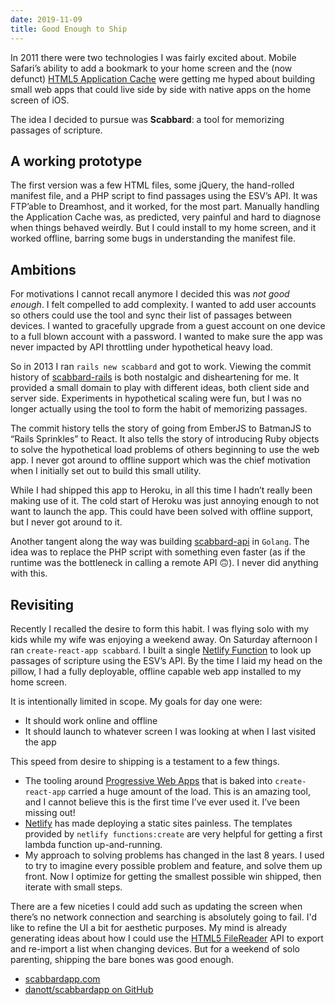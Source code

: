 ```yaml
---
date: 2019-11-09
title: Good Enough to Ship
---
```


In 2011 there were two technologies I was fairly excited about.
Mobile Safari’s ability to add a bookmark to your home screen and the (now defunct) [HTML5 Application Cache][] were getting me hyped about building small web apps that could live side by side with native apps on the home screen of iOS.

The idea I decided to pursue was **Scabbard**: a tool for memorizing passages of scripture.

## A working prototype

The first version was a few HTML files, some jQuery, the hand-rolled manifest file, and a PHP script to find passages using the ESV’s API.
It was FTP’able to Dreamhost, and it worked, for the most part.
Manually handling the Application Cache was, as predicted, very painful and hard to diagnose when things behaved weirdly.
But I could install to my home screen, and it worked offline, barring some bugs in understanding the manifest file.

## Ambitions

For motivations I cannot recall anymore I decided this was _not good enough_.
I felt compelled to add complexity.
I wanted to add user accounts so others could use the tool and sync their list of passages between devices.
I wanted to gracefully upgrade from a guest account on one device to a full blown account with a password.
I wanted to make sure the app was never impacted by API throttling under hypothetical heavy load.

So in 2013 I ran `rails new scabbard` and got to work.
Viewing the commit history of [scabbard-rails][] is both nostalgic and disheartening for me.
It provided a small domain to play with different ideas, both client side and server side.
Experiments in hypothetical scaling were fun, but I was no longer actually using the tool to form the habit of memorizing passages.

The commit history tells the story of going from EmberJS to BatmanJS to “Rails Sprinkles” to React.
It also tells the story of introducing Ruby objects to solve the hypothetical load problems of others beginning to use the web app.
I never got around to offline support which was the chief motivation when I initially set out to build this small utility.

While I had shipped this app to Heroku, in all this time I hadn’t really been making use of it.
The cold start of Heroku was just annoying enough to not want to launch the app.
This could have been solved with offline support, but I never got around to it.

Another tangent along the way was building [scabbard-api][] in `Golang`.
The idea was to replace the PHP script with something even faster (as if the runtime was the bottleneck in calling a remote API 🙃).
I never did anything with this.

## Revisiting

Recently I recalled the desire to form this habit.
I was flying solo with my kids while my wife was enjoying a weekend away.
On Saturday afternoon I ran `create-react-app scabbard`.
I built a single [Netlify Function][] to look up passages of scripture using the ESV’s API.
By the time I laid my head on the pillow, I had a fully deployable, offline capable web app installed to my home screen.

It is intentionally limited in scope.
My goals for day one were:

- It should work online and offline
- It should launch to whatever screen I was looking at when I last visited the app

This speed from desire to shipping is a testament to a few things.

- The tooling around [Progressive Web Apps][] that is baked into `create-react-app` carried a huge amount of the load. This is an amazing tool, and I cannot believe this is the first time I’ve ever used it. I’ve been missing out!
- [Netlify][] has made deploying a static sites painless. The templates provided by `netlify functions:create` are very helpful for getting a first lambda function up-and-running.
- My approach to solving problems has changed in the last 8 years. I used to try to imagine every possible problem and feature, and solve them up front. Now I optimize for getting the smallest possible win shipped, then iterate with small steps.

There are a few niceties I could add such as updating the screen when there’s no network connection and searching is absolutely going to fail.
I'd like to refine the UI a bit for aesthetic purposes.
My mind is already generating ideas about how I could use the [HTML5 FileReader][] API to export and re-import a list when changing devices.
But for a weekend of solo parenting, shipping the bare bones was good enough.

- [scabbardapp.com](https://www.scabbardapp.com)
- [danott/scabbardapp on GitHub](https://github.com/danott/scabbardapp)

[html5 application cache]: https://developer.mozilla.org/en-US/docs/Web/HTML/Using_the_application_cache
[scabbard-rails]: https://github.com/danott/scabbard-rails
[scabbard-api]: https://github.com/danott/scabbard-api
[netlify function]: https://functions.netlify.com
[progressive web apps]: https://developers.google.com/web/progressive-web-apps
[netlify]: https://www.netlify.com
[html5 filereader]: https://developer.mozilla.org/en-US/docs/Web/API/FileReader
